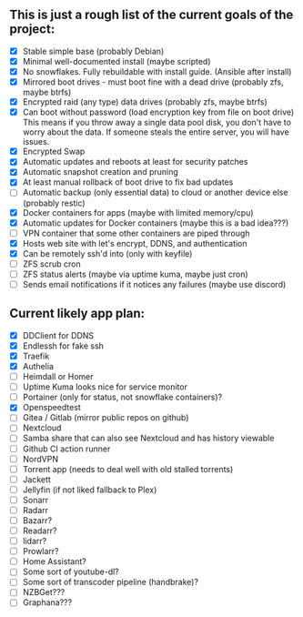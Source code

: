 ## This is just a rough list of the current goals of the project:

- [x] Stable simple base (probably Debian)
- [x] Minimal well-documented install (maybe scripted)
- [x] No snowflakes. Fully rebuildable with install guide. (Ansible after install)
- [x] Mirrored boot drives - must boot fine with a dead drive (probably zfs, maybe btrfs)
- [x] Encrypted raid (any type) data drives (probably zfs, maybe btrfs)
- [x] Can boot without password (load encryption key from file on boot drive) This means if you throw away a single data pool disk, you don't have to worry about the data. If someone steals the entire server, you will have issues.
- [x] Encrypted Swap
- [x] Automatic updates and reboots at least for security patches
- [x] Automatic snapshot creation and pruning
- [x] At least manual rollback of boot drive to fix bad updates
- [ ] Automatic backup (only essential data) to cloud or another device else (probably restic)
- [x] Docker containers for apps (maybe with limited memory/cpu)
- [x] Automatic updates for Docker containers (maybe this is a bad idea???)
- [ ] VPN container that some other containers are piped through
- [x] Hosts web site with let's encrypt, DDNS, and authentication
- [x] Can be remotely ssh'd into (only with keyfile)
- [ ] ZFS scrub cron
- [ ] ZFS status alerts (maybe via uptime kuma, maybe just cron)
- [ ] Sends email notifications if it notices any failures (maybe use discord)

## Current likely app plan:

- [x] DDClient for DDNS
- [x] Endlessh for fake ssh
- [x] Traefik
- [x] Authelia
- [ ] Heimdall or Homer
- [ ] Uptime Kuma looks nice for service monitor
- [ ] Portainer (only for status, not snowflake containers)?
- [x] Openspeedtest
- [ ] Gitea / Gitlab (mirror public repos on github)
- [ ] Nextcloud
- [ ] Samba share that can also see Nextcloud and has history viewable
- [ ] Github CI action runner
- [ ] NordVPN
- [ ] Torrent app (needs to deal well with old stalled torrents)
- [ ] Jackett
- [ ] Jellyfin (if not liked fallback to Plex)
- [ ] Sonarr
- [ ] Radarr
- [ ] Bazarr?
- [ ] Readarr?
- [ ] lidarr?
- [ ] Prowlarr?
- [ ] Home Assistant?
- [ ] Some sort of youtube-dl?
- [ ] Some sort of transcoder pipeline (handbrake)?
- [ ] NZBGet???
- [ ] Graphana???
